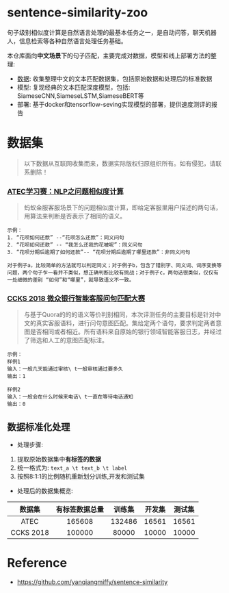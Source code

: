 # sentence-similarity-zoo
句子级别相似度计算是自然语言处理的最基本任务之一，是自动问答，聊天机器人，信息检索等各种自然语言处理任务基础。

本仓库面向**中文场景下**的句子匹配，主要完成对数据，模型和线上部署方法的整理:

- [数据](#数据集): 收集整理中文的文本匹配数据集，包括原始数据和处理后的标准数据
- 模型: 复现经典的文本匹配深度模型，包括: SiameseCNN,SiameseLSTM,SiameseBERT等
- 部署: 基于docker和tensorflow-seving实现模型的部署，提供速度测评的报告

# 数据集
> 以下数据从互联网收集而来，数据实际版权归原组织所有。如有侵犯，请联系删除！


### [ATEC学习赛：NLP之问题相似度计算](https://dc.cloud.alipay.com/index#/topic/intro?id=8)
> 蚂蚁金服客服场景下的问题相似度计算，即给定客服里用户描述的两句话，用算法来判断是否表示了相同的语义。

```
示例：
1. “花呗如何还款” --“花呗怎么还款”：同义问句
2. “花呗如何还款” -- “我怎么还我的花被呢”：同义问句
3. “花呗分期后逾期了如何还款”-- “花呗分期后逾期了哪里还款”：非同义问句

对于例子a，比较简单的方法就可以判定同义；对于例子b，包含了错别字、同义词、词序变换等问题，两个句子乍一看并不类似，想正确判断比较有挑战；对于例子c，两句话很类似，仅仅有一处细微的差别 “如何”和“哪里”，就导致语义不一致。
```

### [CCKS 2018 微众银行智能客服问句匹配大赛](https://biendata.com/competition/CCKS2018_3/leaderboard/)

> 与基于Quora的的的语义等价判别相同，本次评测任务的主要目标是针对中文的真实客服语料，进行问句意图匹配。集给定两个语句，要求判定两者意图是否相同或者相近。所有语料来自原始的银行领域智能客服日志，并经过了筛选和人工的意图匹配标注。

```
示例：
样例1
输入：一般几天能通过审核\ t一般审核通过要多久
输出：1

样例2
输入：一般会在什么时候来电话\ t一直在等待电话通知
输出：0
```
## 数据标准化处理
- 处理步骤:
1. 提取原始数据集中**有标签的数据**
2. 统一格式为: `text_a \t text_b \t label`
3. 按照8:1:1的比例随机重新划分训练,开发和测试集


- 处理后的数据集概览:

|数据集|有标签数据总量|训练集|开发集|测试集|
|:---:|:---:|:---:|:---:|:---:|
|ATEC|165608|132486|16561|16561|
|CCKS 2018|100000|80000|10000|10000|

# Reference
- https://github.com/yanqiangmiffy/sentence-similarity